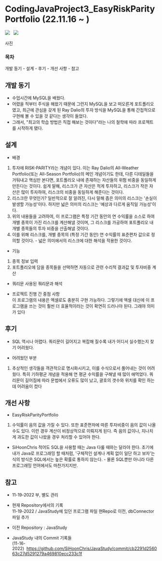# CodingJavaProject3_EasyRiskParityPortfolio (22.11.16 ~ )  
<img src="https://img.shields.io/badge/mysql-4479A1?style=for-the-badge&logo=mysql&logoColor=white"> &nbsp; <img src="https://img.shields.io/badge/java-007396?style=for-the-badge&logo=java&logoColor=white">  

사진

### 목차
개발 동기 - 설계 - 후기 - 개선 사항 - 참고

## 개발 동기
- 수업시간에 MySQL을 배웠다.
- 어렸을 적부터 주식을 해왔기 때문에 그런지 MySQL을 보고 떠오른게 포트폴리오였고, 최근에 관심을 갖게 된 Ray Dalio의 투자 방식을 MySQL을 통해 간접적으로 구현해 볼 수 있을 것 같다는 생각이 들었다. 
- 그래서, "최고의 학습 방법은 직접 해보는 것이다"라는 나의 철학에 따라 프로젝트를 시작하게 됐다.

## 설계
- 배경
1) 투자에 RISK-PARITY라는 개념이 있다. 이는 Ray Dalio의 All-Weather Portfolio(또는 All-Season Portfolio)의 메인 개념이기도 한데,
다른 디테일들을 거둬내고 핵심만 본다면, 포트폴리오 내에 존재하는 자산들의 위험 비중을 동일하게 만든다는 것이다. 
쉽게 말해, 리스크가 큰 자산은 적게 투자하고, 리스크가 작은 자산은 많이 투자하여, 리스크의 비중을 동일하게 해준다는 것이다.
2) 리스크란 무엇인가? 일반적으로 잘 알려진, 다시 말해 좁은 의미의 리스크는 '손실이 발생할 가능성'이다. 하지만 넓은 의미의 리스크는 '예상과 다르게 움직일 가능성'이다.
3) 위의 내용들을 고려하여, 이 프로그램은 특정 기간 동안의 연 수익률을 소스로 하여 개별 종목이 가진 리스크를 계산해낼 것이며, 그 리스크를 가공하여 포트폴리오 내 개별 종목들의 투자 비중을 산출해낼 것이다.
4) 이를 위해 리스크를, 개별 종목의 (특정 기간 동안) 연 수익률의 표준편차 값으로 정의할 것이다. - 넓은 의미에서의 리스크에 대한 해석을 적용한 것이다.

- 기능
1) 종목 정보 입력
2) 포트폴리오에 담을 종목들을 선택하면 자동으로 관련 수리적 결과값 및 투자비중 계산

- 쿼리문
사용된 쿼리문과 해석

- 프로젝트 진행 간 중점 사항  
이 프로그램의 내용은 엑셀로도 충분히 구현 가능하다. 그렇기에 엑셀 대신에 이 프로그램을 쓰는 것이 훨씬 더 효율적이라는 것이 확연히 드러나야 된다.
그래야 의미가 있다

## 후기
- SQL 역시나 어렵다. 쿼리문이 길어지고 복잡해 질수록 내가 어디서 실수했는지 찾기 어려웠다. 

- 어려웠던 부분
1) 추상적인 생각들을 객관적으로 명시화시키고, 이를 수식으로서 풀어내는 것이 어려웠다.
특히 기하평균 개념을 적용해 연 평균 수익률을 구해낼 때 많이 애먹었다. 쿼리문이 길어짐에 따라 문법에서 오류도 많이 났고, 괄호의 갯수와 위치를 확인 하는데
어려움이 컸다

## 개선 사항 
- EasyRiskParityPortfolio
1) 수익률이 음의 값을 가질 수 있다. 또한 표준편차에 따른 투자비중이 음의 값이 나올 수도 있다. 이런 경우 계산이 비정상적으로 이뤄지게 된다.
즉 음의 값이나, 지나치게 과도한 값이 나왔을 경우 처리할 수 있어야 한다.

- SiHoonChris
적어도 SQL을 사용할 때는 Java 다룰 때와는 달라야 한다. 초기에 내가 Java로 프로그래밍 할 때처럼, '구체적인 설계나 계획 없이 일단 하고 보자'는 식의 방식은
SQL에서는 높은 확률로 통하지 않는다. - 물론 SQL뿐만 아니라 다른 프로그래밍 언어에서도 마찬가지지만.


## 참고
- 11-19-2022 부, 별도 관리
- 현재 Repository에서의 기록  
11-19-2022 / JavaStudy에 있던 프로그램 파일 현Repo로 이전, dbConnector 파일 추가  

- 이전 Repository : JavaStudy
- JavaStudy 내의 Commit 기록들  
(11-16-2022)&nbsp;&nbsp;https://github.com/SiHoonChris/JavaStudy/commit/cb2291d256063c27d5291279a469810ecc233c1f

